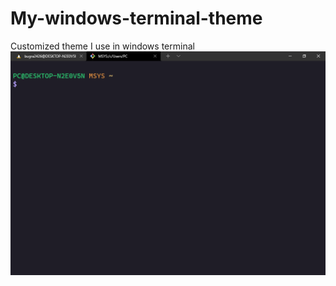 # My-windows-terminal-theme
Customized theme I use in windows terminal
![enter image description here](https://github.com/Bugra2426/My-windows-terminal-theme/blob/master/MSYS__c_Users_PC%2020.09.2021%2021_35_12.png?raw=true)
